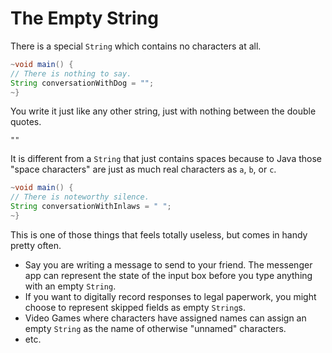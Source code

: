 # The Empty String

There is a special `String` which contains no characters at all.

```java
~void main() {
// There is nothing to say.
String conversationWithDog = "";
~}
```

You write it just like any other string, just with nothing between the double quotes.

```java,no_run
""
```

It is different from a `String` that just contains spaces because to Java those "space characters"
are just as much real characters as `a`, `b`, or `c`.

```java
~void main() {
// There is noteworthy silence.
String conversationWithInlaws = " ";
~}
```

This is one of those things that feels totally useless, but comes in handy pretty often.

- Say you are writing a message to send to your friend. The messenger
  app can represent the state of the input box before you type anything with
  an empty `String`.
- If you want to digitally record responses to legal paperwork, you might choose
  to represent skipped fields as empty `String`s.
- Video Games where characters have assigned names can assign an empty `String`
  as the name of otherwise "unnamed" characters.
- etc.
